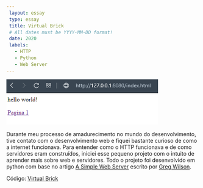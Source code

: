 ```yaml
---
 layout: essay
 type: essay
 title: Virtual Brick
 # All dates must be YYYY-MM-DD format!
 date: 2020
 labels:
   - HTTP
   - Python
   - Web Server
---
```


 <img class="ui medium right floated rounded image" src="../images/virtual-brick.png">

 Durante meu processo de amadurecimento no mundo do desenvolvimento, tive contato com o desenvolvimento web e fiquei bastante curioso de como a internet funcionava.
Para entender como o HTTP funcionava e de como servidores eram construídos, iniciei esse pequeno projeto com o intuito de aprender mais sobre web e servidores.
Todo o projeto foi desenvolvido em python com base no artigo [A Simple Web Server](http://aosabook.org/en/500L/a-simple-web-server.html) escrito por [Greg Wilson](https://twitter.com/gvwilson).

Código: <a href="https://github.com/talesmm14/virtual-brick"><i class="large github icon"></i>Virtual Brick</a>
